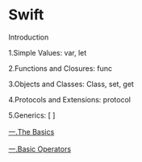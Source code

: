 Swift
==================

Introduction

1.Simple Values: var, let

2.Functions and Closures: func

3.Objects and Classes: Class, set, get

4.Protocols and Extensions: protocol

5.Generics: [ ]


[一.The Basics](http://blog.csdn.net/superleexpert/article/details/42419719) 

[一.Basic Operators](http://blog.csdn.net/superleexpert/article/details/42423145) 
